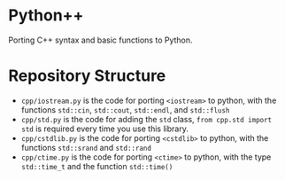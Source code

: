 # Python++

Porting C++ syntax and basic functions to Python.

# Repository Structure
- `cpp/iostream.py` is the code for porting `<iostream>` to python, with the functions `std::cin`, `std::cout`, `std::endl`, and `std::flush`
- `cpp/std.py` is the code for adding the `std` class, `from cpp.std import std` is required every time you use this library.
- `cpp/cstdlib.py` is the code for porting `<cstdlib>` to python, with the functions `std::srand` and `std::rand`
- `cpp/ctime.py` is the code for porting `<ctime>` to python, with the type `std::time_t` and the function `std::time()`
